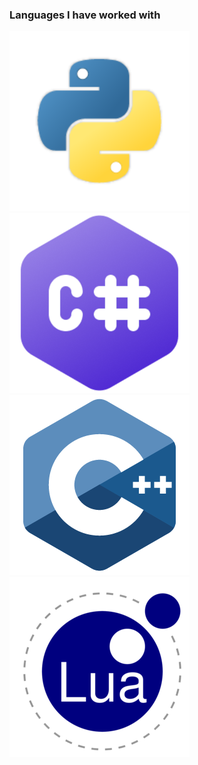 ### Languages I have worked with

![Python](https://raw.githubusercontent.com/github/explore/main/topics/python/python.png)  
![C#](https://raw.githubusercontent.com/github/explore/main/topics/csharp/csharp.png)  
![C++](https://raw.githubusercontent.com/github/explore/main/topics/cpp/cpp.png)  
![Lua](https://raw.githubusercontent.com/github/explore/main/topics/lua/lua.png)
